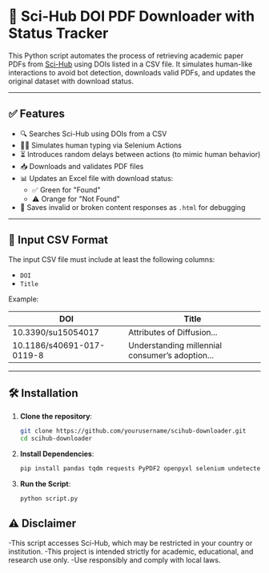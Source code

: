 # 📄 Sci-Hub DOI PDF Downloader with Status Tracker

This Python script automates the process of retrieving academic paper PDFs from [Sci-Hub](https://sci-hub.se) using DOIs listed in a CSV file. It simulates human-like interactions to avoid bot detection, downloads valid PDFs, and updates the original dataset with download status.

---

## ✅ Features

- 🔍 Searches Sci-Hub using DOIs from a CSV
- 👨‍💻 Simulates human typing via Selenium Actions
- ⏳ Introduces random delays between actions (to mimic human behavior)
- 📥 Downloads and validates PDF files
- 📊 Updates an Excel file with download status:
  - ✅ Green for "Found"
  - ⚠️ Orange for "Not Found"
- 💾 Saves invalid or broken content responses as `.html` for debugging

---

## 📁 Input CSV Format

The input CSV file must include at least the following columns:

- `DOI`
- `Title`

Example:

| DOI                       | Title                                          |
|--------------------------|------------------------------------------------|
| 10.3390/su15054017       | Attributes of Diffusion...                    |
| 10.1186/s40691-017-0119-8| Understanding millennial consumer’s adoption...|

---

## 🛠 Installation

1. **Clone the repository**:
   ```bash
   git clone https://github.com/yourusername/scihub-downloader.git
   cd scihub-downloader

2. **Install Dependencies**:
    ```bash
    pip install pandas tqdm requests PyPDF2 openpyxl selenium undetected-chromedriver

3. **Run the Script**:
    ```bash
    python script.py

## ⚠️ Disclaimer

-This script accesses Sci-Hub, which may be restricted in your country or institution.
-This project is intended strictly for academic, educational, and research use only.
-Use responsibly and comply with local laws.
